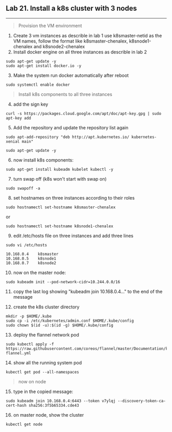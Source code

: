 ## Lab 21. Install a k8s cluster with 3 nodes
___
> Provision the VM environment
1. Create 3 vm instances as describle in lab 1
use k8smaster-netid as the VM names, follow the format like k8smaster-chenalex, k8snode1-chenalex and k8snode2-chenalex 
2. Install docker engine on all three instances as describle in lab 2
```
sudo apt-get update -y
sudo apt-get install docker.io -y
```
3. Make the system run docker automatically after reboot
```
sudo systemctl enable docker
```
> Install k8s components to all three instances
4. add the sign key
 ```
curl -s https://packages.cloud.google.com/apt/doc/apt-key.gpg | sudo apt-key add
```
5. Add the repository and update the repository list again
```
sudo apt-add-repository "deb http://apt.kubernetes.io/ kubernetes-xenial main"

sudo apt-get update -y
```
6. now install k8s components:

```
sudo apt-get install kubeadm kubelet kubectl -y
```

7. turn swap off (k8s won't start with swap on)
```
sudo swapoff -a
```
8. set hostnames on three instances according to their roles
```
sudo hostnamectl set-hostname k8smaster-chenalex
```
or
```
sudo hostnamectl set-hostname k8snode1-chenalex
```
9. edit /etc/hosts file on three instances and add three lines 
```
sudo vi /etc/hosts
```
```
10.168.0.4    k8smaster
10.168.0.5    k8snode1
10.168.0.7    k8snode2
````

10. now on the master node:

```
sudo kubeadm init --pod-network-cidr=10.244.0.0/16
```

11. copy the last log showing "kubeadm join 10.168.0.4..." to the end of the message 

12. create the k8s cluster directory
```
mkdir -p $HOME/.kube
sudo cp -i /etc/kubernetes/admin.conf $HOME/.kube/config
sudo chown $(id -u):$(id -g) $HOME/.kube/config

```

13. deploy the flannel network pod
```
sudo kubectl apply -f https://raw.githubusercontent.com/coreos/flannel/master/Documentation/kube-flannel.yml
```

14. show all the running system pod

```
kubectl get pod --all-namespaces
```

> now on node

15. type in the copied message:
```
sudo kubeadm join 10.168.0.4:6443 --token v7ylqj --discovery-token-ca-cert-hash sha256:3f5b65334.cde43
```


16. on master node, show the cluster
```
kubectl get node
```





